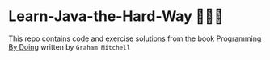 # Learn-Java-the-Hard-Way 👨🏻‍💻

This repo contains code and exercise solutions from the book [Programming By Doing](https://programmingbydoing.com/) written by `Graham Mitchell`
